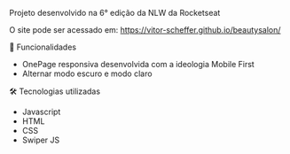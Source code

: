 Projeto desenvolvido na 6° edição da NLW da Rocketseat

O site pode ser acessado em: https://vitor-scheffer.github.io/beautysalon/

📲 Funcionalidades
<ul>
  <li>OnePage responsiva desenvolvida com a ideologia Mobile First</li>
  <li>Alternar modo escuro e modo claro</li>
</ul>



🛠 Tecnologias utilizadas
<ul>
  <li>Javascript</li>
  <li>HTML</li>
  <li>CSS</li>
  <li>Swiper JS</li>
</ul>

